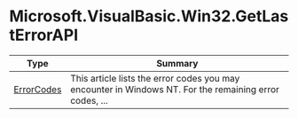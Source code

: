 ﻿
# Microsoft.VisualBasic.Win32.GetLastErrorAPI

|Type|Summary|
|----|-------|
|[ErrorCodes](./ErrorCodes.md)|This article lists the error codes you may encounter in Windows NT. For the remaining error codes,  ...|

